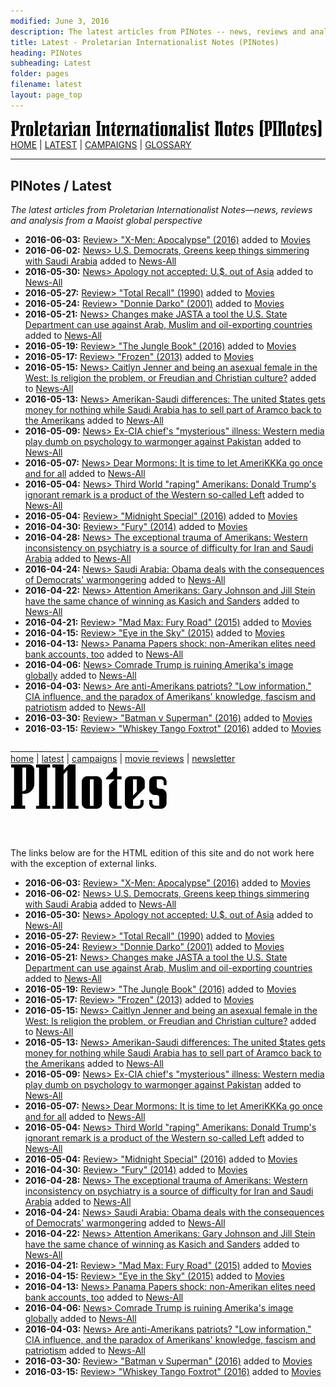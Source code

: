 ```yaml
---
modified: June 3, 2016
description: The latest articles from PINotes -- news, reviews and analysis from a Maoist global perspective, Maoist anti-imperialist news
title: Latest - Proletarian Internationalist Notes (PINotes)
heading: PINotes
subheading: Latest
folder: pages
filename: latest
layout: page_top
---
```

<div class="hide"><p id="banner-md"><a href="../index.md"><img src="../_layouts/images/banner_small_600.png" alt="Proletarian Internationalist Notes (PINotes)" /></a><br /><a href="../index.md">HOME</a> | <a href="../pages/latest.md">LATEST</a> | <a href="../pages/agitation/index.md">CAMPAIGNS</a> | <a href="../pages/glossary/index.md">GLOSSARY</a></p><hr /><h2>PINotes / Latest</h2></div><p><i>The latest articles from Proletarian Internationalist Notes&mdash;news, reviews and analysis from a Maoist global perspective</i></p><div class="hide">

<ul>
<li><b>2016-06-03:</b> <a href="../_posts/2016-06-03-movie-X-Men-Apocalypse.md">Review> "X-Men: Apocalypse" (2016)</a> added to <a href="../reviews/movies/index.md">Movies</a></li>
<li><b>2016-06-02:</b> <a href="../_posts/2016-06-02-news-Democrats-Greens-Saudis.md">News> U.S. Democrats, Greens keep things simmering with Saudi Arabia</a> added to <a href="../news/all/index.md">News-All</a></li>
<li><b>2016-05-30:</b> <a href="../_posts/2016-05-30-news-Obama-Hiroshima-visit.md">News> Apology not accepted: U.$. out of Asia</a> added to <a href="../news/all/index.md">News-All</a></li>
<li><b>2016-05-27:</b> <a href="../_posts/2016-05-27-movie-Total-Recall.md">Review> "Total Recall" (1990)</a> added to <a href="../reviews/movies/index.md">Movies</a></li>
<li><b>2016-05-24:</b> <a href="../_posts/2016-05-24-movie-Donnie-Darko.md">Review> "Donnie Darko" (2001)</a> added to <a href="../reviews/movies/index.md">Movies</a></li>
<li><b>2016-05-21:</b> <a href="../_posts/2016-05-21-news-Revised-JASTA-State-tool.md">News> Changes make JASTA a tool the U.S. State Department can use against Arab, Muslim and oil-exporting countries</a> added to <a href="../news/all/index.md">News-All</a></li>
<li><b>2016-05-19:</b> <a href="../_posts/2016-05-19-movie-The-Jungle-Book.md">Review> "The Jungle Book" (2016)</a> added to <a href="../reviews/movies/index.md">Movies</a></li>
<li><b>2016-05-17:</b> <a href="../_posts/2016-05-17-movie-Frozen.md">Review> "Frozen" (2013)</a> added to <a href="../reviews/movies/index.md">Movies</a></li>
<li><b>2016-05-15:</b> <a href="../_posts/2016-05-15-news-Caitlyn-Jenner.md">News> Caitlyn Jenner and being an asexual female in the West: Is religion the problem, or Freudian and Christian culture?</a> added to <a href="../news/all/index.md">News-All</a></li>
<li><b>2016-05-13:</b> <a href="../_posts/2016-05-13-news-Amerikan-Saudi-differences.md">News> Amerikan-Saudi differences: The united $tates gets money for nothing while Saudi Arabia has to sell part of Aramco back to the Amerikans</a> added to <a href="../news/all/index.md">News-All</a></li>
<li><b>2016-05-09:</b> <a href="../_posts/2016-05-09-news-CIA-mysterious-illness.md">News> Ex-CIA chief's "mysterious" illness: Western media play dumb on psychology to warmonger against Pakistan</a> added to <a href="../news/all/index.md">News-All</a></li>
<li><b>2016-05-07:</b> <a href="../_posts/2016-05-07-news-Dear-Mormons.md">News> Dear Mormons: It is time to let AmeriKKKa go once and for all</a> added to <a href="../news/all/index.md">News-All</a></li>
<li><b>2016-05-04:</b> <a href="../_posts/2016-05-04-news-Trump-China-rape-remark.md">News> Third World "raping" Amerikans: Donald Trump's ignorant remark is a product of the Western so-called Left</a> added to <a href="../news/all/index.md">News-All</a></li>
<li><b>2016-05-04:</b> <a href="../_posts/2016-05-04-movie-Midnight-Special.md">Review> "Midnight Special" (2016)</a> added to <a href="../reviews/movies/index.md">Movies</a></li>
<li><b>2016-04-30:</b> <a href="../_posts/2016-04-30-movie-Fury.md">Review> "Fury" (2014)</a> added to <a href="../reviews/movies/index.md">Movies</a></li>
<li><b>2016-04-28:</b> <a href="../_posts/2016-04-28-news-The-exceptional-trauma-of-Amerikans.md">News> The exceptional trauma of Amerikans: Western inconsistency on psychiatry is a source of difficulty for Iran and Saudi Arabia</a> added to <a href="../news/all/index.md">News-All</a></li>
<li><b>2016-04-24:</b> <a href="../_posts/2016-04-24-news-911-lawsuit-bill.md">News> Saudi Arabia: Obama deals with the consequences of Democrats' warmongering</a> added to <a href="../news/all/index.md">News-All</a></li>
<li><b>2016-04-22:</b> <a href="../_posts/2016-04-22-news-Gary-Johnson-and-Jill-Stein.md">News> Attention Amerikans: Gary Johnson and Jill Stein have the same chance of winning as Kasich and Sanders</a> added to <a href="../news/all/index.md">News-All</a></li>
<li><b>2016-04-21:</b> <a href="../_posts/2016-04-21-movie-Mad-Max-Fury-Road.md">Review> "Mad Max: Fury Road" (2015)</a> added to <a href="../reviews/movies/index.md">Movies</a></li>
<li><b>2016-04-15:</b> <a href="../_posts/2016-04-15-movie-Eye-in-the-Sky.md">Review> "Eye in the Sky" (2015)</a> added to <a href="../reviews/movies/index.md">Movies</a></li>
<li><b>2016-04-13:</b> <a href="../_posts/2016-04-13-news-Panama-Papers-shock.md">News> Panama Papers shock: non-Amerikan elites need bank accounts, too</a> added to <a href="../news/all/index.md">News-All</a></li>
<li><b>2016-04-06:</b> <a href="../_posts/2016-04-06-news-Comrade-Trump-is-ruining.md">News> Comrade Trump is ruining Amerika's image globally</a> added to <a href="../news/all/index.md">News-All</a></li>
<li><b>2016-04-03:</b> <a href="../_posts/2016-04-03-news-Are-anti-Amerikans-patriots.md">News> Are anti-Amerikans patriots? "Low information," CIA influence, and the paradox of Amerikans' knowledge, fascism and patriotism</a> added to <a href="../news/all/index.md">News-All</a></li>
<li><b>2016-03-30:</b> <a href="../_posts/2016-03-30-movie-Batman-v-Superman.md">Review> "Batman v Superman" (2016)</a> added to <a href="../reviews/movies/index.md">Movies</a></li>
<li><b>2016-03-15:</b> <a href="../_posts/2016-03-15-movie-Whiskey-Tango-Foxtrot.md">Review> "Whiskey Tango Foxtrot" (2016)</a> added to <a href="../reviews/movies/index.md">Movies</a></li>
</ul>

<p>_____________________________________<br /><a href="../index.md">home</a> | <a href="../pages/latest.md">latest</a> | <a href="../pages/agitation/index.md">campaigns</a> | <a href="../reviews/movies/index.md">movie reviews</a> | <a href="../pages/newsletter/index.md">newsletter</a><br /><a href="../index.md"><img src="../_layouts/images/logo_250.png" alt="PINotes" /></a></p><pre>






































































































































































































</pre><p>The links below are for the HTML edition of this site and do not work here with the exception of external links.</p></div>

<ul>
<li><b>2016-06-03:</b> <a href="../article/movie-X-Men-Apocalypse">Review> "X-Men: Apocalypse" (2016)</a> added to <a href="../reviews/movies/index.html">Movies</a></li>
<li><b>2016-06-02:</b> <a href="../article/news-Democrats-Greens-Saudis">News> U.S. Democrats, Greens keep things simmering with Saudi Arabia</a> added to <a href="../news/all/index.html">News-All</a></li>
<li><b>2016-05-30:</b> <a href="../article/news-Obama-Hiroshima-visit">News> Apology not accepted: U.$. out of Asia</a> added to <a href="../news/all/index.html">News-All</a></li>
<li><b>2016-05-27:</b> <a href="../article/movie-Total-Recall">Review> "Total Recall" (1990)</a> added to <a href="../reviews/movies/index.html">Movies</a></li>
<li><b>2016-05-24:</b> <a href="../article/movie-Donnie-Darko">Review> "Donnie Darko" (2001)</a> added to <a href="../reviews/movies/index.html">Movies</a></li>
<li><b>2016-05-21:</b> <a href="../article/news-Revised-JASTA-State-tool">News> Changes make JASTA a tool the U.S. State Department can use against Arab, Muslim and oil-exporting countries</a> added to <a href="../news/all/index.html">News-All</a></li>
<li><b>2016-05-19:</b> <a href="../article/movie-The-Jungle-Book">Review> "The Jungle Book" (2016)</a> added to <a href="../reviews/movies/index.html">Movies</a></li>
<li><b>2016-05-17:</b> <a href="../article/movie-Frozen">Review> "Frozen" (2013)</a> added to <a href="../reviews/movies/index.html">Movies</a></li>
<li><b>2016-05-15:</b> <a href="../article/news-Caitlyn-Jenner">News> Caitlyn Jenner and being an asexual female in the West: Is religion the problem, or Freudian and Christian culture?</a> added to <a href="../news/all/index.html">News-All</a></li>
<li><b>2016-05-13:</b> <a href="../article/news-Amerikan-Saudi-differences">News> Amerikan-Saudi differences: The united $tates gets money for nothing while Saudi Arabia has to sell part of Aramco back to the Amerikans</a> added to <a href="../news/all/index.html">News-All</a></li>
<li><b>2016-05-09:</b> <a href="../article/news-CIA-mysterious-illness">News> Ex-CIA chief's "mysterious" illness: Western media play dumb on psychology to warmonger against Pakistan</a> added to <a href="../news/all/index.html">News-All</a></li>
<li><b>2016-05-07:</b> <a href="../article/news-Dear-Mormons">News> Dear Mormons: It is time to let AmeriKKKa go once and for all</a> added to <a href="../news/all/index.html">News-All</a></li>
<li><b>2016-05-04:</b> <a href="../article/news-Trump-China-rape-remark">News> Third World "raping" Amerikans: Donald Trump's ignorant remark is a product of the Western so-called Left</a> added to <a href="../news/all/index.html">News-All</a></li>
<li><b>2016-05-04:</b> <a href="../article/movie-Midnight-Special">Review> "Midnight Special" (2016)</a> added to <a href="../reviews/movies/index.html">Movies</a></li>
<li><b>2016-04-30:</b> <a href="../article/movie-Fury">Review> "Fury" (2014)</a> added to <a href="../reviews/movies/index.html">Movies</a></li>
<li><b>2016-04-28:</b> <a href="../article/news-The-exceptional-trauma-of-Amerikans">News> The exceptional trauma of Amerikans: Western inconsistency on psychiatry is a source of difficulty for Iran and Saudi Arabia</a> added to <a href="../news/all/index.html">News-All</a></li>
<li><b>2016-04-24:</b> <a href="../article/news-911-lawsuit-bill">News> Saudi Arabia: Obama deals with the consequences of Democrats' warmongering</a> added to <a href="../news/all/index.html">News-All</a></li>
<li><b>2016-04-22:</b> <a href="../article/news-Gary-Johnson-and-Jill-Stein">News> Attention Amerikans: Gary Johnson and Jill Stein have the same chance of winning as Kasich and Sanders</a> added to <a href="../news/all/index.html">News-All</a></li>
<li><b>2016-04-21:</b> <a href="../article/movie-Mad-Max-Fury-Road">Review> "Mad Max: Fury Road" (2015)</a> added to <a href="../reviews/movies/index.html">Movies</a></li>
<li><b>2016-04-15:</b> <a href="../article/movie-Eye-in-the-Sky">Review> "Eye in the Sky" (2015)</a> added to <a href="../reviews/movies/index.html">Movies</a></li>
<li><b>2016-04-13:</b> <a href="../article/news-Panama-Papers-shock">News> Panama Papers shock: non-Amerikan elites need bank accounts, too</a> added to <a href="../news/all/index.html">News-All</a></li>
<li><b>2016-04-06:</b> <a href="../article/news-Comrade-Trump-is-ruining">News> Comrade Trump is ruining Amerika's image globally</a> added to <a href="../news/all/index.html">News-All</a></li>
<li><b>2016-04-03:</b> <a href="../article/news-Are-anti-Amerikans-patriots">News> Are anti-Amerikans patriots? "Low information," CIA influence, and the paradox of Amerikans' knowledge, fascism and patriotism</a> added to <a href="../news/all/index.html">News-All</a></li>
<li><b>2016-03-30:</b> <a href="../article/movie-Batman-v-Superman">Review> "Batman v Superman" (2016)</a> added to <a href="../reviews/movies/index.html">Movies</a></li>
<li><b>2016-03-15:</b> <a href="../article/movie-Whiskey-Tango-Foxtrot">Review> "Whiskey Tango Foxtrot" (2016)</a> added to <a href="../reviews/movies/index.html">Movies</a></li>
</ul>
